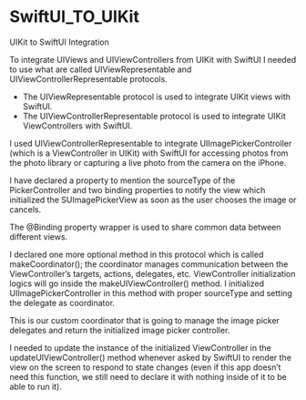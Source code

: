 # SwiftUI_TO_UIKit

UIKit to SwiftUI Integration

To integrate UIViews and UIViewControllers from UIKit with SwiftUI I needed to use what are called UIViewRepresentable and UIViewControllerRepresentable protocols.
- The UIViewRepresentable protocol is used to integrate UIKit views with SwiftUI.
- The UIViewControllerRepresentable protocol is used to integrate UIKit ViewControllers with SwiftUI.


I used UIViewControllerRepresentable to integrate UIImagePickerController (which is a ViewController in UIKit) with SwiftUI for accessing photos from the photo library or capturing a live photo from the camera on the iPhone.

I have declared a property to mention the sourceType of the PickerController and two binding properties to notify the view which initialized the SUImagePickerView as soon as the user chooses the image or cancels.

The @Binding property wrapper is used to share common data between different views.

I declared one more optional method in this protocol which is called makeCoordinator(); the coordinator manages communication between the ViewController’s targets, actions, delegates, etc.
ViewController initialization logics will go inside the makeUIViewController() method. I initialized UIImagePickerController in this method with proper sourceType and setting the delegate as coordinator. 

This is our custom coordinator that is going to manage the image picker delegates and return the initialized image picker controller.

I needed to update the instance of the initialized ViewController in the updateUIViewController() method whenever asked by SwiftUI to render the view on the screen to respond to state changes (even if this app doesn’t need this function, we still need to declare it with nothing inside of it to be able to run it).
